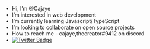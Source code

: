 - Hi, I’m @Cajaye
- I’m interested in web development 
- I’m currently learning Javascript/TypeScript
- I’m looking to collaborate on open source projects 
- How to reach me - cajaye,thecreator#9412 on discord 
- [![Twitter Badge](https://img.shields.io/badge/Twitter-Profile-informational?style=flat&logo=twitter&logoColor=white&color=1CA2F1)](https://twitter.com/grunglizaz)
<!---
Cajaye/Cajaye is a ✨ special ✨ repository because its `README.md` (this file) appears on your GitHub profile.
You can click the Preview link to take a look at your changes.
--->
